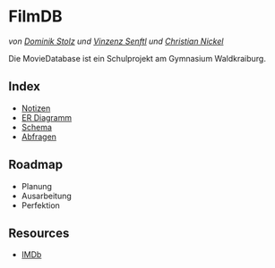 # FilmDB
*von [Dominik Stolz](//github.com/VoidCatz) und [Vinzenz Senftl](//github.com/vinzzenzz) und [Christian Nickel](//github.com/christiannickel)*

Die MovieDatabase ist ein Schulprojekt am Gymnasium Waldkraiburg.

## Index
* [Notizen](/Notizen.md)
* [ER Diagramm](/ER.md)
* [Schema](/Schema.md)
* [Abfragen](/Abfragen.md)

## Roadmap
* Planung
* Ausarbeitung
* Perfektion

## Resources
* [IMDb](http://www.imdb.com/)

